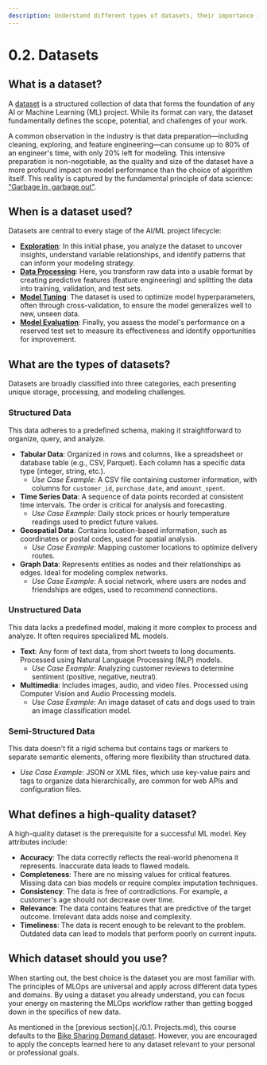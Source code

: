 ```yaml
---
description: Understand different types of datasets, their importance in AI/ML, and how to choose the right dataset for your project. Gain insights into data preparation and manipulation for successful modeling.
---
```


# 0.2. Datasets

## What is a dataset?

A [dataset](https://en.wikipedia.org/wiki/Data_set) is a structured collection of data that forms the foundation of any AI or Machine Learning (ML) project. While its format can vary, the dataset fundamentally defines the scope, potential, and challenges of your work.

A common observation in the industry is that data preparation—including cleaning, exploring, and feature engineering—can consume up to 80% of an engineer's time, with only 20% left for modeling. This intensive preparation is non-negotiable, as the quality and size of the dataset have a more profound impact on model performance than the choice of algorithm itself. This reality is captured by the fundamental principle of data science: ["Garbage in, garbage out"](https://en.wikipedia.org/wiki/Garbage_in,_garbage_out).

## When is a dataset used?

Datasets are central to every stage of the AI/ML project lifecycle:

- **[Exploration](https://en.wikipedia.org/wiki/Data_exploration)**: In this initial phase, you analyze the dataset to uncover insights, understand variable relationships, and identify patterns that can inform your modeling strategy.
- **[Data Processing](https://en.wikipedia.org/wiki/Data_processing)**: Here, you transform raw data into a usable format by creating predictive features (feature engineering) and splitting the data into training, validation, and test sets.
- **[Model Tuning](https://en.wikipedia.org/wiki/Hyperparameter_optimization)**: The dataset is used to optimize model hyperparameters, often through cross-validation, to ensure the model generalizes well to new, unseen data.
- **[Model Evaluation](https://en.wikipedia.org/wiki/Evaluation)**: Finally, you assess the model's performance on a reserved test set to measure its effectiveness and identify opportunities for improvement.

## What are the types of datasets?

Datasets are broadly classified into three categories, each presenting unique storage, processing, and modeling challenges.

### Structured Data

This data adheres to a predefined schema, making it straightforward to organize, query, and analyze.

- **Tabular Data**: Organized in rows and columns, like a spreadsheet or database table (e.g., CSV, Parquet). Each column has a specific data type (integer, string, etc.).
    - *Use Case Example*: A CSV file containing customer information, with columns for `customer_id`, `purchase_date`, and `amount_spent`.
- **Time Series Data**: A sequence of data points recorded at consistent time intervals. The order is critical for analysis and forecasting.
    - *Use Case Example*: Daily stock prices or hourly temperature readings used to predict future values.
- **Geospatial Data**: Contains location-based information, such as coordinates or postal codes, used for spatial analysis.
    - *Use Case Example*: Mapping customer locations to optimize delivery routes.
- **Graph Data**: Represents entities as nodes and their relationships as edges. Ideal for modeling complex networks.
    - *Use Case Example*: A social network, where users are nodes and friendships are edges, used to recommend connections.

### Unstructured Data

This data lacks a predefined model, making it more complex to process and analyze. It often requires specialized ML models.

- **Text**: Any form of text data, from short tweets to long documents. Processed using Natural Language Processing (NLP) models.
    - *Use Case Example*: Analyzing customer reviews to determine sentiment (positive, negative, neutral).
- **Multimedia**: Includes images, audio, and video files. Processed using Computer Vision and Audio Processing models.
    - *Use Case Example*: An image dataset of cats and dogs used to train an image classification model.

### Semi-Structured Data

This data doesn't fit a rigid schema but contains tags or markers to separate semantic elements, offering more flexibility than structured data.

- *Use Case Example*: JSON or XML files, which use key-value pairs and tags to organize data hierarchically, are common for web APIs and configuration files.

## What defines a high-quality dataset?

A high-quality dataset is the prerequisite for a successful ML model. Key attributes include:

- **Accuracy**: The data correctly reflects the real-world phenomena it represents. Inaccurate data leads to flawed models.
- **Completeness**: There are no missing values for critical features. Missing data can bias models or require complex imputation techniques.
- **Consistency**: The data is free of contradictions. For example, a customer's age should not decrease over time.
- **Relevance**: The data contains features that are predictive of the target outcome. Irrelevant data adds noise and complexity.
- **Timeliness**: The data is recent enough to be relevant to the problem. Outdated data can lead to models that perform poorly on current inputs.

## Which dataset should you use?

When starting out, the best choice is the dataset you are most familiar with. The principles of MLOps are universal and apply across different data types and domains. By using a dataset you already understand, you can focus your energy on mastering the MLOps workflow rather than getting bogged down in the specifics of new data.

As mentioned in the [previous section](./0.1. Projects.md), this course defaults to the [Bike Sharing Demand dataset](https://www.kaggle.com/c/bike-sharing-demand/data). However, you are encouraged to apply the concepts learned here to any dataset relevant to your personal or professional goals.